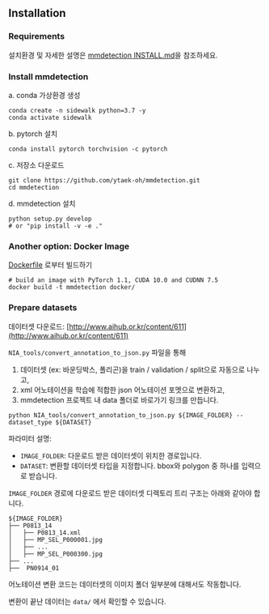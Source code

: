 ## Installation

### Requirements

설치환경 및 자세한 설명은 [mmdetection INSTALL.md](https://github.com/open-mmlab/mmdetection/blob/master/docs/INSTALL.md)을 참조하세요. 

### Install mmdetection

a. conda 가상환경 생성

```shell
conda create -n sidewalk python=3.7 -y
conda activate sidewalk
```

b. pytorch 설치

```shell
conda install pytorch torchvision -c pytorch
```

c. 저장소 다운로드

```shell
git clone https://github.com/ytaek-oh/mmdetection.git
cd mmdetection
```

d. mmdetection 설치

```shell
python setup.py develop
# or "pip install -v -e ."
```

### Another option: Docker Image

[Dockerfile](../docker/Dockerfile) 로부터 빌드하기

```shell
# build an image with PyTorch 1.1, CUDA 10.0 and CUDNN 7.5
docker build -t mmdetection docker/
```

### Prepare datasets
데이터셋 다운로드: [http://www.aihub.or.kr/content/611](http://www.aihub.or.kr/content/611)

`NIA_tools/convert_annotation_to_json.py` 파일을 통해

 1. 데이터셋 (ex: 바운딩박스, 폴리곤)을 train / validation / split으로 자동으로 나누고,
 2. xml 어노테이션을 학습에 적합한 json 어노테이션 포멧으로 변환하고,
 3. mmdetection 프로젝트 내 data 폴더로 바로가기 링크를 만듭니다.

```shell
python NIA_tools/convert_annotation_to_json.py ${IMAGE_FOLDER} --dataset_type ${DATASET}
```
파라미터 설명:

 - `IMAGE_FOLDER`: 다운로드 받은 데이터셋이 위치한 경로입니다.
 - `DATASET`: 변환할 데이터셋 타입을 지정합니다. bbox와 polygon 중 하나를 입력으로 받습니다. 

`IMAGE_FOLDER` 경로에 다운로드 받은 데이터셋 디렉토리 트리 구조는 아래와 같아야 합니다.
  
```
${IMAGE_FOLDER}
├── P0813_14
│   ├── P0813_14.xml
│   ├── MP_SEL_P000001.jpg
│   ├── ...
│   ├── MP_SEL_P000300.jpg
├── ...
├──  PN0914_01
```
어노테이션 변환 코드는 데이터셋의 이미지 폴더 일부분에 대해서도 작동합니다. 

변환이 끝난 데이터는 `data/` 에서 확인할 수 있습니다. 


